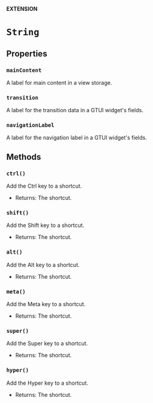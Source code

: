 **EXTENSION**

# `String`

## Properties
### `mainContent`

A label for main content in a view storage.

### `transition`

A label for the transition data in a GTUI widget's fields.

### `navigationLabel`

A label for the navigation label in a GTUI widget's fields.

## Methods
### `ctrl()`

Add the Ctrl key to a shortcut.
- Returns: The shortcut.

### `shift()`

Add the Shift key to a shortcut.
- Returns: The shortcut.

### `alt()`

Add the Alt key to a shortcut.
- Returns: The shortcut.

### `meta()`

Add the Meta key to a shortcut.
- Returns: The shortcut.

### `super()`

Add the Super key to a shortcut.
- Returns: The shortcut.

### `hyper()`

Add the Hyper key to a shortcut.
- Returns: The shortcut.
